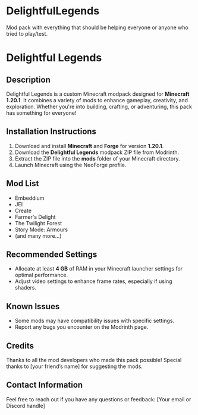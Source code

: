 # DelightfulLegends
Mod pack with everything that should be helping everyone or anyone who tried to play/test.

# Delightful Legends

## Description
Delightful Legends is a custom Minecraft modpack designed for **Minecraft 1.20.1**. It combines a variety of mods to enhance gameplay, creativity, and exploration. Whether you're into building, crafting, or adventuring, this pack has something for everyone!

## Installation Instructions
1. Download and install **Minecraft** and **Forge** for version **1.20.1**.
2. Download the **Delightful Legends** modpack ZIP file from Modrinth.
3. Extract the ZIP file into the **mods** folder of your Minecraft directory.
4. Launch Minecraft using the NeoForge profile.

## Mod List
- Embeddium
- JEI
- Create
- Farmer's Delight
- The Twilight Forest
- Story Mode: Armours
- (and many more...)

## Recommended Settings
- Allocate at least **4 GB** of RAM in your Minecraft launcher settings for optimal performance.
- Adjust video settings to enhance frame rates, especially if using shaders.

## Known Issues
- Some mods may have compatibility issues with specific settings.
- Report any bugs you encounter on the Modrinth page.

## Credits
Thanks to all the mod developers who made this pack possible! Special thanks to [your friend’s name] for suggesting the mods.

## Contact Information
Feel free to reach out if you have any questions or feedback: [Your email or Discord handle]

